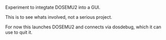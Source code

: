Experiment to integtate DOSEMU2 into a GUI.

This is to see whats involved, not a serious project.


For now this launches DOSEMU2 and connects via dosdebug, which it
can use to quit it.
